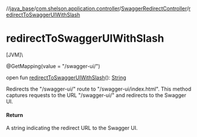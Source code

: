 //[java_base](../../../index.md)/[com.shelson.application.controller](../index.md)/[SwaggerRedirectController](index.md)/[redirectToSwaggerUIWithSlash](redirect-to-swagger-u-i-with-slash.md)

# redirectToSwaggerUIWithSlash

[JVM]\

@GetMapping(value = &quot;/swagger-ui/&quot;)

open fun [redirectToSwaggerUIWithSlash](redirect-to-swagger-u-i-with-slash.md)(): [String](https://docs.oracle.com/javase/8/docs/api/java/lang/String.html)

Redirects the &quot;/swagger-ui/&quot; route to &quot;/swagger-ui/index.html&quot;. This method captures requests to the URL &quot;/swagger-ui/&quot; and redirects to the Swagger UI.

#### Return

A string indicating the redirect URL to the Swagger UI.
